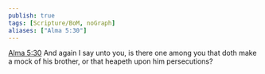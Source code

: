 ```yaml
---
publish: true
tags: [Scripture/BoM, noGraph]
aliases: ["Alma 5:30"]
---
```

[Alma 5:30](https://churchofjesuschrist.org/study/scriptures/bofm/alma/5?lang=eng&id=p30#p30) And again I say unto you, is there one among you that doth make a mock of his brother, or that heapeth upon him persecutions?
